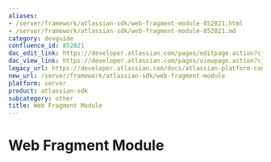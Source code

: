 ```yaml
---
aliases:
- /server/framework/atlassian-sdk/web-fragment-module-852021.html
- /server/framework/atlassian-sdk/web-fragment-module-852021.md
category: devguide
confluence_id: 852021
dac_edit_link: https://developer.atlassian.com/pages/editpage.action?cjm=wozere&pageId=852021
dac_view_link: https://developer.atlassian.com/pages/viewpage.action?cjm=wozere&pageId=852021
legacy_url: https://developer.atlassian.com/docs/atlassian-platform-common-components/plugin-framework/embedding-the-plugin-framework/using-the-built-in-plugin-modules/web-fragment-module
new_url: /server/framework/atlassian-sdk/web-fragment-module
platform: server
product: atlassian-sdk
subcategory: other
title: Web Fragment Module
---
```

# Web Fragment Module




















































































































































































































